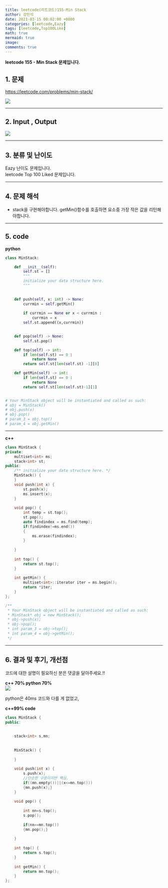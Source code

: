 ```yaml
---
title: leetcode(리트코드)155-Min Stack
author: 강민석
date: 2021-03-15 00:02:00 +0800
categories: [leetcode,Eazy]
tags: [leetcode,Top100Like]
math: true
mermaid: true
image: 
comments: true
---
```


**leetcode 155 - Min Stack 문제입니다.**

## 1. 문제
<https://leetcode.com/problems/min-stack/>  

![](/assets/img/sample/leetcode/155/Problem.JPG)

-----  

## 2. Input , Output

![](/assets/img/sample/leetcode/155/input.JPG)  


-----  

## 3. 분류 및 난이도

Eazy 난이도 문제입니다.  
leetcode Top 100 Liked 문제입니다.  


-----  

## 4. 문제 해석

- stack을 구현해야합니다. getMin()함수를 호출하면 요소중 가장 작은 값을 리턴해야합니다.

-----  

## 5. code

**python**

```python
class MinStack:

    def __init__(self):
        self.st = []
        """
        initialize your data structure here.
        """
        

    def push(self, x: int) -> None:
        currmin = self.getMin()
        
        if currmin == None or x < currmin : 
            currmin = x
        self.st.append((x,currmin))
        

    def pop(self) -> None:
        self.st.pop()

    def top(self) -> int:
        if len(self.st) == 0 :
            return None
        return self.st[len(self.st) -1][0]

    def getMin(self) -> int:
        if len(self.st) == 0 :
            return None
        return self.st[len(self.st)-1][1]


# Your MinStack object will be instantiated and called as such:
# obj = MinStack()
# obj.push(x)
# obj.pop()
# param_3 = obj.top()
# param_4 = obj.getMin()
```

-----  

**c++**

```c++
class MinStack {
private:
    multiset<int> ms;
    stack<int> st;
public:
    /** initialize your data structure here. */
    MinStack() {
    }
    void push(int x) {
        st.push(x);
        ms.insert(x);
    }
    
    void pop() {
        int temp = st.top();
        st.pop();
        auto findindex = ms.find(temp);
        if(findindex!=ms.end())
        {
            ms.erase(findindex);
        }
            
    }
    
    int top() {
        return st.top();
    }
    
    int getMin() {
        multiset<int>::iterator iter = ms.begin();
        return *iter;
    }
};

/**
 * Your MinStack object will be instantiated and called as such:
 * MinStack* obj = new MinStack();
 * obj->push(x);
 * obj->pop();
 * int param_3 = obj->top();
 * int param_4 = obj->getMin();
 */
```

-----

## 6. 결과 및 후기, 개선점

코드에 대한 설명이 필요하신 분은 댓글을 달아주세요.!!

**c++ 70% python 70%**  
![](/assets/img/sample/leetcode/155/result.JPG)  

python은 40ms 코드와 다를 게 없었고,

 
**c++99% code**

```c++
class MinStack {
public:
    
    
    stack<int> s,mn;
    
    
    MinStack() {
        
    }
    
    void push(int x) {
        s.push(x);
        //단순한 구문이지만 핵심.
        if((mn.empty())||(x<=mn.top()))
        {mn.push(x);}
    }
    
    void pop() {
        
        int nn=s.top();
        s.pop();
        
        if(nn==mn.top())
        {mn.pop();}
        
    }
    
    int top() {
        return s.top();
    }
    
    int getMin() {
        return mn.top();
    }
};
```

